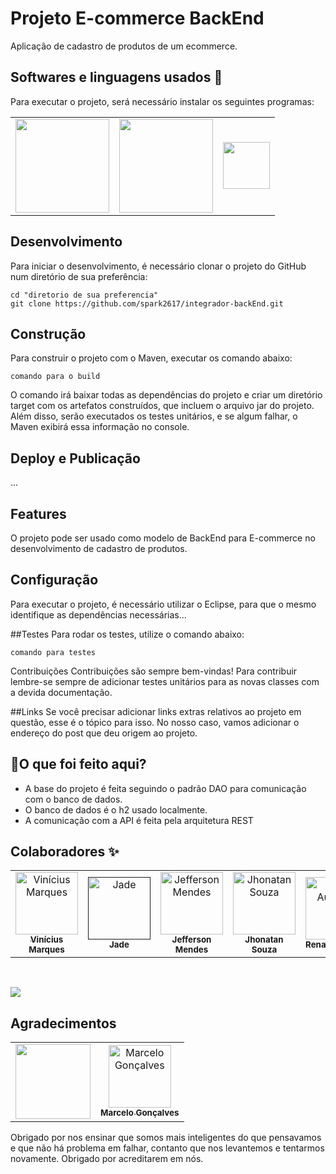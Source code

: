 <h1>Projeto E-commerce BackEnd</h1>


Aplicação de cadastro de produtos de um ecommerce.

## Softwares e linguagens usados 💾
Para executar o projeto, será necessário instalar os seguintes programas:

<table>
  <span>
  <tr>
    <td align="center">
      <a href="https://spring.io/projects/spring-boot/"><img src="https://spring.io/images/spring-logo-9146a4d3298760c2e7e49595184e1975.svg" width="150px"></a>
    </td>
    <td align="center">
      <a href="https://docs.oracle.com/en/java/"><img src="https://www.oracle.com/a/tech/img/java-logo-white.svg" width="150px"></a>
    </td>
    <td align="center">
      <a href="https://www.jetbrains.com/pt-br/idea/"><img src="https://resources.jetbrains.com/storage/products/intellij-idea/img/meta/intellij-idea_logo_300x300.png" width="75px"> </a>
    </td>
  </tr>
    </span>
 </table>
<span>
</span>

## Desenvolvimento
Para iniciar o desenvolvimento, é necessário clonar o projeto do GitHub num diretório de sua preferência:

```
cd "diretorio de sua preferencia"
git clone https://github.com/spark2617/integrador-backEnd.git
```
## Construção
Para construir o projeto com o Maven, executar os comando abaixo:
```
comando para o build
```
O comando irá baixar todas as dependências do projeto e criar um diretório target com os artefatos construídos, que incluem o arquivo jar do projeto. Além disso, serão executados os testes unitários, e se algum falhar, o Maven exibirá essa informação no console.

## Deploy e Publicação
...
## Features

O projeto pode ser usado como modelo de BackEnd para E-commerce no desenvolvimento de cadastro de produtos.


## Configuração
Para executar o projeto, é necessário utilizar o Eclipse, para que o mesmo identifique as dependências necessárias...


##Testes
Para rodar os testes, utilize o comando abaixo:
```
comando para testes
```

Contribuições
Contribuições são sempre bem-vindas! Para contribuir lembre-se sempre de adicionar testes unitários para as novas classes com a devida documentação.

##Links
Se você precisar adicionar links extras relativos ao projeto em questão, esse é o tópico para isso. No nosso caso, vamos adicionar o endereço do post que deu origem ao projeto.


## 📌O que foi feito aqui?

- A base do projeto é feita seguindo o padrão DAO para comunicação com o banco de dados.
- O banco de dados é o h2 usado localmente.
- A comunicação com a API é feita pela arquitetura REST 


## Colaboradores ✨

<!-- ALL-CONTRIBUTORS-LIST:START - Do not remove or modify this section -->
<!-- prettier-ignore-start -->
<!-- markdownlint-disable -->
<table>
  <tr>
    <td align="center"><a href="https://github.com/marqvin"><img src="https://avatars.githubusercontent.com/u/58312849?s=400&u=a2e483841e34a267f6dd2f25ab3e6b9b019b368e&v=4" width="100px;" alt="Vinícius Marques"/><br /><sub><b>Vinícius Marques</b></sub></a><br />
    </td>
    <td align="center"><a href=""><img src="" width="100px;" alt="Jade"/><br /><sub><b>Jade</b></sub></a><br />
    </td>
    <td align="center"><a href="https://github.com/JeffersonMendes32"><img src="https://avatars.githubusercontent.com/u/99696674?v=4" width="100px;" alt="Jefferson Mendes"/><br /><sub><b>Jefferson Mendes</b></sub></a><br />
    </td>
    <td align="center"><a href="https://github.com/spark2617"><img src="https://avatars.githubusercontent.com/u/99609730?v=4" width="100px;" alt="Jhonatan Souza"/><br /><sub><b>Jhonatan Souza</b></sub></a><br />
    </td>
    <td align="center"><a href="https://github.com/devrsantos"><img src="https://avatars.githubusercontent.com/u/26532182?v=4" width="100px;" alt="Renan Augusto"/><br /><sub><b>Renan Augusto</b></sub></a><br />
    </td>
    <td align="center"><a href="https://github.com/Aristimunho"><img src="https://avatars.githubusercontent.com/u/92954038?v=4" width="100px;" alt="Abraão"/><br /><sub><b>Abraão</b></sub></a><br />
    </td>
    
    
  </tr>
</table>
</br>
<p>
<img src="http://img.shields.io/static/v1?label=STATUS&message=EM%20DESENVOLVIMENTO&color=GREEN&style=for-the-badge"/>
</p>

## Agradecimentos

<table>
  <tr>
    <td>
      <a href="https://www.digitalhouse.com/br"><img src="https://user-images.githubusercontent.com/58312849/190568705-fad12b35-3cad-4836-85ee-e1dedc2256e7.png" width="120"/></a>
    </td>
    <td align="center"><a href="https://github.com/prof-marcelosouza"><img src="https://avatars.githubusercontent.com/u/104015992?v=4" width="100px;" alt="Marcelo Gonçalves"/><br /><sub><b>Marcelo Gonçalves</b></sub></a><br />
    </td>
  </tr>
</table>
Obrigado por nos ensinar que somos mais inteligentes do que pensavamos e que não há problema
em falhar, contanto que nos levantemos e tentarmos novamente. Obrigado por acreditarem em nós.
